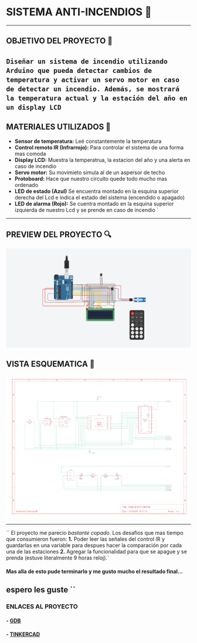 # SISTEMA ANTI-INCENDIOS 🚨

---

## OBJETIVO DEL PROYECTO 📑
``
Diseñar un sistema de incendio utilizando Arduino que pueda
detectar cambios de temperatura y activar un servo motor en caso de detectar un incendio.
Además, se mostrará la temperatura actual y la estación del año en un display LCD
``
---

## MATERIALES UTILIZADOS 🔧
- **Sensor de temperatura:** Leé constantemente la temperatura 
- **Control remoto IR (Infrarrojo):** Para controlar el sistema de una forma mas comoda
- **Display LCD:** Muestra la temperatrua, la estacion del año y una alerta en caso de incendio
- **Servo motor:** Su movimieto simula al de un aspersor de techo
- **Protoboard:** Hace que nuestro circuito quede todo mucho mas ordenado
- **LED de estado (Azul)**  Se encuentra montado en la esquina superior derecha del Lcd e indica el estado del sistema (encendido o apagado)
- **LED de alarma (Rojo):** Se cuentra montado en la esquina superior izquierda de nuestro Lcd y se prende en caso de incendio 
`
---

## PREVIEW DEL PROYECTO 🔍
![img](preview.png)

## VISTA ESQUEMATICA 📐
![img](Vistaesquematica.png) 

---
``
El proyecto me parecio *bastante copado*. Los desafios que mas tiempo que consumieron fueron:
**1.** Poder leer las señales del control IR y guardarlas en una variable para despues hacer la comparación por cada una de las estaciones
**2.**  Agregar la funcionalidad para que se apague y se prenda (estuve literalmente 9 horas reloj).`
#### Mas alla de esto pude terminarlo y me gusto mucho el resultado final...
**espero les guste** 
``
---

### ENLACES AL PROYECTO
#### - [GDB](https://onlinegdb.com/HAFM3ZeGAx) 
#### - [TINKERCAD](https://onlinegdb.com/HAFM3ZeGAx) 


